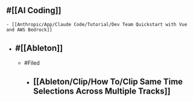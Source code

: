 ## #[[AI Coding]]
	- [[Anthropic/App/Claude Code/Tutorial/Dev Team Quickstart with Vue and AWS Bedrock]]
- ## #[[Ableton]]
	- #Filed
		- [[Ableton/Clip/How To/Clip Same Time Selections Across Multiple Tracks]]
			-